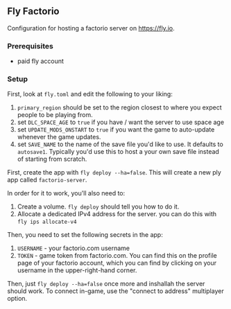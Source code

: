 ## Fly Factorio

Configuration for hosting a factorio server on https://fly.io.

### Prerequisites

- paid fly account

### Setup

First, look at `fly.toml` and edit the following to your liking:
1. `primary_region` should be set to the region closest to where you expect people to be playing from.
2. set `DLC_SPACE_AGE` to `true` if you have / want the server to use space age
3. set `UPDATE_MODS_ONSTART` to `true` if you want the game to auto-update whenever the game updates.
4. set `SAVE_NAME` to the name of the save file you'd like to use. It defaults to `autosave1`. Typically you'd use this to host a your own save file instead of starting from scratch.

First, create the app with `fly deploy --ha=false`. This will create a new ply app called `factorio-server`.

In order for it to work, you'll also need to:
1. Create a volume. `fly deploy` should tell you how to do it.
2. Allocate a dedicated IPv4 address for the server. you can do this with `fly ips allocate-v4`

Then, you need to set the following secrets in the app:
1. `USERNAME` - your factorio.com username
2. `TOKEN` - game token from factorio.com. You can find this on the profile page of your factorio account, which you can find by clicking on your username in the upper-right-hand corner.

Then, just `fly deploy --ha=false` once more and inshallah the server should work. To connect in-game, use the "connect to address" multiplayer option.
